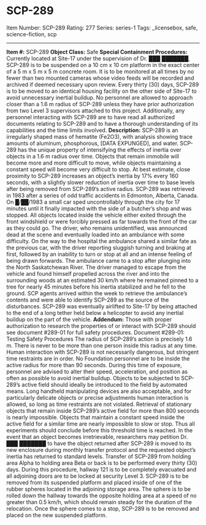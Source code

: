 # SCP-289
Item Number: SCP-289
Rating: 277
Series: series-1
Tags: _licensebox, safe, science-fiction, scp

---

**Item #:** SCP-289
**Object Class:** Safe
**Special Containment Procedures:** Currently located at Site-17 under the supervision of Dr. ███ ███████, SCP-289 is to be suspended on a 10 cm x 10 cm platform in the exact center of a 5 m x 5 m x 5 m concrete room. It is to be monitored at all times by no fewer than two mounted cameras whose video feeds will be recorded and archived if deemed necessary upon review. Every thirty (30) days, SCP-289 is to be moved to an identical housing facility on the other side of Site-17 to avoid unnecessary inertial buildup. No personnel are allowed to approach closer than a 1.6 m radius of SCP-289 unless they have prior authorization from two Level 3 supervisors attached to this project. Additionally, any personnel interacting with SCP-289 are to have read all authorized documents relating to SCP-289 and to have a thorough understanding of its capabilities and the time limits involved.
**Description:** SCP-289 is an irregularly shaped mass of hematite (Fe2O3), with analysis showing trace amounts of aluminum, phosphorous, [DATA EXPUNGED], and water. SCP-289 has the unique property of intensifying the effects of inertia over objects in a 1.6 m radius over time. Objects that remain immobile will become more and more difficult to move, while objects maintaining a constant speed will become very difficult to stop. At best estimate, close proximity to SCP-289 increases an object’s inertia by 17% every 160 seconds, with a slightly slower reduction of inertia over time to base levels after being removed from SCP-289’s active radius.
SCP-289 was retrieved in 1983 after a series of odd traffic accidents in Edmonton, Alberta, Canada. On █/██/1983 a small car sped uncontrollably through the city for 17 minutes until it finally impacted with the side of a butcher’s shop and was stopped. All objects located inside the vehicle either exited through the front windshield or were forcibly pressed as far towards the front of the car as they could go. The driver, who remains unidentified, was announced dead at the scene and eventually loaded into an ambulance with some difficulty.
On the way to the hospital the ambulance shared a similar fate as the previous car, with the driver reporting sluggish turning and braking at first, followed by an inability to turn or stop at all and an intense feeling of being drawn forwards. The ambulance came to a stop after plunging into the North Saskatchewan River. The driver managed to escape from the vehicle and found himself propelled across the river and into the surrounding woods at an estimated 30 km/h where he remained pinned to a tree for nearly 45 minutes before his inertia stabilized and he fell to the ground. SCP agents arrived within the week to retrieve the ambulance’s contents and were able to identify SCP-289 as the source of the disturbances. SCP-289 was eventually airlifted to Site-17 by being attached to the end of a long tether held below a helicopter to avoid any inertial buildup on the part of the vehicle.
**Addendum:** Those with proper authorization to research the properties of or interact with SCP-289 should see document #289-01 for full safety procedures.
Document #289-01: Testing Safety Procedures
The radius of SCP-289’s action is precisely 1.6 m. There is never to be more than one person inside this radius at any time.
Human interaction with SCP-289 is not necessarily dangerous, but stringent time restraints are in order. No Foundation personnel are to be inside the active radius for more than 90 seconds. During this time of exposure, personnel are advised to alter their speed, acceleration, and position as often as possible to avoid inertial buildup.
Objects to be subjected to SCP-289’s active field should ideally be introduced to the field by automated means. Long handheld manipulating devices are also acceptable, and for particularly delicate objects or precise adjustments human interaction is allowed, so long as time restraints are not violated.
Retrieval of stationary objects that remain inside SCP-289’s active field for more than 800 seconds is nearly impossible. Objects that maintain a constant speed inside the active field for a similar time are nearly impossible to slow or stop. Thus all experiments should conclude before this threshold time is reached. In the event that an object becomes irretrievable, researchers may petition Dr. ███ ███████ to have the object returned after SCP-289 is moved to its new enclosure during monthly transfer protocol and the requested object’s inertia has returned to standard levels.
Transfer of SCP-289 from holding area Alpha to holding area Beta or back is to be performed every thirty (30) days. During this procedure, hallway 121 is to be completely evacuated and all adjoining doors are to be locked at security Level 3. SCP-289 is to be removed from its suspended platform and placed inside of one of the rubber spheres located in the adjoining storage area. The sphere is to be rolled down the hallway towards the opposite holding area at a speed of no greater than 0.5 km/h, which should remain steady for the duration of the relocation. Once the sphere comes to a stop, SCP-289 is to be removed and placed on the new suspended platform.